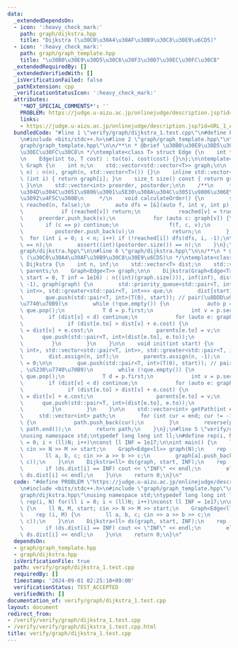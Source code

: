 ```yaml
---
data:
  _extendedDependsOn:
  - icon: ':heavy_check_mark:'
    path: graph/dijkstra.hpp
    title: "Dijkstra (\u30C0\u30A4\u30AF\u30B9\u30C8\u30E9\u6CD5)"
  - icon: ':heavy_check_mark:'
    path: graph/graph_template.hpp
    title: "\u30B0\u30E9\u30D5\u30C6\u30F3\u30D7\u30EC\u30FC\u30C8"
  _extendedRequiredBy: []
  _extendedVerifiedWith: []
  _isVerificationFailed: false
  _pathExtension: cpp
  _verificationStatusIcon: ':heavy_check_mark:'
  attributes:
    '*NOT_SPECIAL_COMMENTS*': ''
    PROBLEM: https://judge.u-aizu.ac.jp/onlinejudge/description.jsp?id=GRL_1_A
    links:
    - https://judge.u-aizu.ac.jp/onlinejudge/description.jsp?id=GRL_1_A
  bundledCode: "#line 1 \"verify/graph/dijkstra_1.test.cpp\"\n#define PROBLEM \"https://judge.u-aizu.ac.jp/onlinejudge/description.jsp?id=GRL_1_A\"\
    \n#include <bits/stdc++.h>\n#line 2 \"graph/graph_template.hpp\"\n\n#line 4 \"\
    graph/graph_template.hpp\"\n\n/**\n * @brief \u30B0\u30E9\u30D5\u30C6\u30F3\u30D7\
    \u30EC\u30FC\u30C8\n */\ntemplate<class T> struct Edge {\n    int to;\n    T cost;\n\
    \n    Edge(int to, T cost) : to(to), cost(cost) {}\n};\n\ntemplate<class T> struct\
    \ Graph {\n    int n;\n    std::vector<std::vector<T>> graph;\n\n    Graph(int\
    \ n) : n(n), graph(n, std::vector<T>()) {}\n    inline std::vector<T>& operator[]\
    \ (int i) { return graph[i]; }\n    size_t size() const { return graph.size();\
    \ }\n\n    std::vector<int> preorder, postorder;\n\n    /**\n     * @brief \u884C\
    \u304D\u304C\u3051\u9806\u3001\u5E30\u308A\u304C\u3051\u9806\u306E\u914D\u5217\
    \u3092\u4F5C\u308B\n     */\n    void calculateOrder() {\n        std::vector<bool>\
    \ reached(n, false);\n        auto dfs = [&](auto f, int v, int p) -> void {\n\
    \            if (reached[v]) return;\n            reached[v] = true;\n       \
    \     preorder.push_back(v);\n            for (auto c: graph[v]) {\n         \
    \       if (c == p) continue;\n                f(f, c, v);\n            }\n  \
    \          postorder.push_back(v);\n            return;\n        };\n\n      \
    \  for (int i = 0; i < n; i++) if (!reached[i]) dfs(dfs, i, -1);\n\n        assert((int)(preorder.size())\
    \ == n);\n        assert((int)(postorder.size()) == n);\n    }\n};\n#line 2 \"\
    graph/dijkstra.hpp\"\n\n#line 6 \"graph/dijkstra.hpp\"\n\n/**\n * @brief Dijkstra\
    \ (\u30C0\u30A4\u30AF\u30B9\u30C8\u30E9\u6CD5)\n */\ntemplate<class T> struct\
    \ Dijkstra {\n    int n, inf;\n    std::vector<T> dist;\n    std::vector<int>\
    \ parents;\n    Graph<Edge<T>> graph;\n\n    Dijkstra(Graph<Edge<T>> &graph, int\
    \ start = 0, T inf = 1e16) : n((int)(graph.size())), inf(inf), dist(n, inf), parents(n,\
    \ -1), graph(graph) {\n        std::priority_queue<std::pair<T, int>, std::vector<std::pair<T,\
    \ int>>, std::greater<std::pair<T, int>>> que;\n        dist[start] = 0;\n\n \
    \       que.push(std::pair<T, int>(T(0), start)); // pair(\u8DDD\u96E2, \u5230\
    \u7740\u70B9)\n        while (!que.empty()) {\n            auto p = que.top();\
    \ que.pop();\n            T d = p.first;\n            int v = p.second;\n    \
    \        if (dist[v] < d) continue;\n            for (auto e: graph[v]) {\n  \
    \              if (dist[e.to] > dist[v] + e.cost) {\n                    dist[e.to]\
    \ = dist[v] + e.cost;\n                    parents[e.to] = v;\n              \
    \      que.push(std::pair<T, int>(dist[e.to], e.to));\n                }\n   \
    \         }\n        }\n    }\n\n    void init(int start) {\n        std::priority_queue<std::pair<T,\
    \ int>, std::vector<std::pair<T, int>>, std::greater<std::pair<T, int>>> que;\n\
    \        dist.assign(n, inf);\n        parents.assign(n, -1);\n        dist[start]\
    \ = 0;\n\n        que.push(std::pair<T, int>(T(0), start)); // pair(\u8DDD\u96E2\
    , \u5230\u7740\u70B9)\n        while (!que.empty()) {\n            auto p = que.top();\
    \ que.pop();\n            T d = p.first;\n            int v = p.second;\n    \
    \        if (dist[v] < d) continue;\n            for (auto e: graph[v]) {\n  \
    \              if (dist[e.to] > dist[v] + e.cost) {\n                    dist[e.to]\
    \ = dist[v] + e.cost;\n                    parents[e.to] = v;\n              \
    \      que.push(std::pair<T, int>(dist[e.to], e.to));\n                }\n   \
    \         }\n        }\n    }\n\n    std::vector<int> getPath(int end) {\n   \
    \     std::vector<int> path;\n        for (int cur = end; cur != -1; cur = parents[cur])\
    \ {\n            path.push_back(cur);\n        }\n        reverse(path.begin(),\
    \ path.end());\n        return path;\n    }\n};\n#line 5 \"verify/graph/dijkstra_1.test.cpp\"\
    \nusing namespace std;\ntypedef long long int ll;\n#define rep(i, N) for(ll i\
    \ = 0; i < (ll)N; i++)\nconst ll INF = 1e17;\n\nint main() {\n    ll N, M, start;\
    \ cin >> N >> M >> start;\n    Graph<Edge<ll>> graph(N);\n    rep (i, M) {\n \
    \       ll a, b, c; cin >> a >> b >> c;\n        graph[a].push_back(Edge<ll>(b,\
    \ c));\n    }\n\n    Dijkstra<ll> ds(graph, start, INF);\n    rep (i, N) {\n \
    \       if (ds.dist[i] == INF) cout << \"INF\" << endl;\n        else cout <<\
    \ ds.dist[i] << endl;\n    }\n\n    return 0;\n}\n"
  code: "#define PROBLEM \"https://judge.u-aizu.ac.jp/onlinejudge/description.jsp?id=GRL_1_A\"\
    \n#include <bits/stdc++.h>\n#include \"graph/graph_template.hpp\"\n#include \"\
    graph/dijkstra.hpp\"\nusing namespace std;\ntypedef long long int ll;\n#define\
    \ rep(i, N) for(ll i = 0; i < (ll)N; i++)\nconst ll INF = 1e17;\n\nint main()\
    \ {\n    ll N, M, start; cin >> N >> M >> start;\n    Graph<Edge<ll>> graph(N);\n\
    \    rep (i, M) {\n        ll a, b, c; cin >> a >> b >> c;\n        graph[a].push_back(Edge<ll>(b,\
    \ c));\n    }\n\n    Dijkstra<ll> ds(graph, start, INF);\n    rep (i, N) {\n \
    \       if (ds.dist[i] == INF) cout << \"INF\" << endl;\n        else cout <<\
    \ ds.dist[i] << endl;\n    }\n\n    return 0;\n}\n"
  dependsOn:
  - graph/graph_template.hpp
  - graph/dijkstra.hpp
  isVerificationFile: true
  path: verify/graph/dijkstra_1.test.cpp
  requiredBy: []
  timestamp: '2024-09-01 02:25:10+09:00'
  verificationStatus: TEST_ACCEPTED
  verifiedWith: []
documentation_of: verify/graph/dijkstra_1.test.cpp
layout: document
redirect_from:
- /verify/verify/graph/dijkstra_1.test.cpp
- /verify/verify/graph/dijkstra_1.test.cpp.html
title: verify/graph/dijkstra_1.test.cpp
---
```

